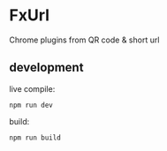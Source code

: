 # FxUrl
Chrome plugins from QR code &amp; short url


## development

live compile:
```
npm run dev
```

build:
```
npm run build
```
